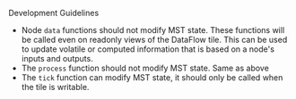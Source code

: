 Development Guidelines

- Node `data` functions should not modify MST state. These functions will be called even on readonly views of the DataFlow tile. This can be used to update volatile or computed information that is based on a node's inputs and outputs.
- The `process` function should not modify MST state. Same as above
- The `tick` function can modify MST state, it should only be called when the tile is writable.
